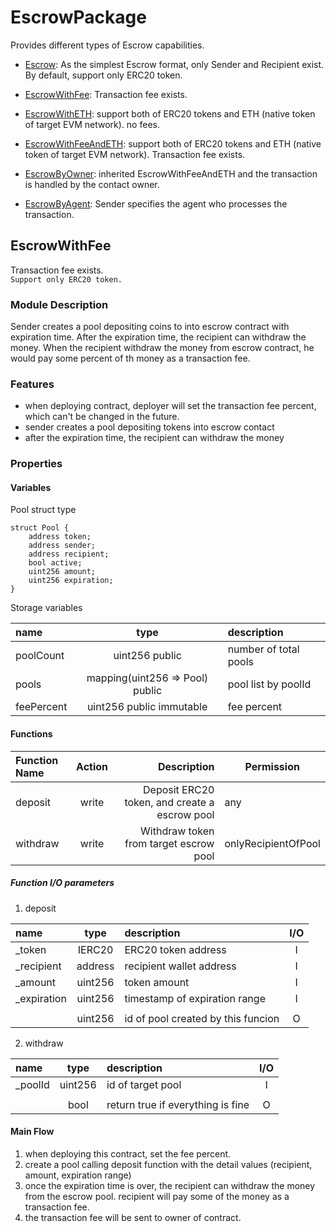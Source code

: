 # EscrowPackage
Provides different types of Escrow capabilities.


- [Escrow](https://github.com/smart-ticky/Bunzz-Escrow/blob/main/README.md): As the simplest Escrow format, only Sender and Recipient exist. By default, support only ERC20 token.
- [EscrowWithFee](#EscrowWithFee): Transaction fee exists.
- [EscrowWithETH](https://github.com/smart-ticky/Bunzz-Escrow/blob/main/EscrowWithETH.md): support both of ERC20 tokens and ETH (native token of target EVM network). no fees.
- [EscrowWithFeeAndETH](https://github.com/smart-ticky/Bunzz-Escrow/blob/main/EscrowWithFeeAndETH.md): support both of ERC20 tokens and ETH (native token of target EVM network). Transaction fee exists.

- [EscrowByOwner](https://github.com/smart-ticky/Bunzz-Escrow/blob/main/EscrowByOwner.md): inherited EscrowWithFeeAndETH and the transaction is handled by the contact owner.
- [EscrowByAgent](https://github.com/smart-ticky/Bunzz-Escrow/blob/main/EscrowByAgent.md): Sender specifies the agent who processes the transaction.

## EscrowWithFee
Transaction fee exists.
<br />
```Support only ERC20 token.```

### Module Description
Sender creates a pool depositing coins to into escrow contract with expiration time.
After the expiration time, the recipient can withdraw the money.
When the recipient withdraw the money from escrow contract, he would pay some percent of th money as a transaction fee.

### Features
- when deploying contract, deployer will set the transaction fee percent, which can't be changed in the future.
- sender creates a pool depositing tokens into escrow contact
- after the expiration time, the recipient can withdraw the money


### Properties

#### Variables
Pool struct type
```
struct Pool {
    address token;
    address sender;
    address recipient;
    bool active;
    uint256 amount;
    uint256 expiration;
}
```
Storage variables

| name         |              type               | description           |
|:-------------|:-------------------------------:|:----------------------|
| poolCount    |         uint256 public          | number of total pools |
| pools        | mapping(uint256 => Pool) public | pool list by poolId   |
| feePercent   |    uint256 public immutable     | fee percent           |


#### Functions

| Function Name | Action  |                                   Description | Permission          |
|:--------------|:-------:|----------------------------------------------:|---------------------|
| deposit       |  write  | Deposit ERC20 token, and create a escrow pool | any                 |
| withdraw      |  write  |        Withdraw token from target escrow pool | onlyRecipientOfPool |


##### Function I/O parameters
1) deposit

| name        |  type   | description                        | I/O |
|:------------|:-------:|:-----------------------------------|:---:|
| _token      | IERC20  | ERC20 token address                |  I  |
| _recipient  | address | recipient wallet address           |  I  |
| _amount     | uint256 | token amount                       |  I  |
| _expiration | uint256 | timestamp of expiration range      |  I  |
|             |         |                                    |     |
|             | uint256 | id of pool created by this funcion |  O  |

2) withdraw

| name       |  type   | description                       | I/O |
|:-----------|:-------:|:----------------------------------|:---:|
| _poolId    | uint256 | id of target pool                 |  I  |
|            |         |                                   |     |
|            |  bool   | return true if everything is fine |  O  |


#### Main Flow
1. when deploying this contract, set the fee percent.
2. create a pool calling deposit function with the detail values (recipient, amount, expiration range)
3. once the expiration time is over, the recipient can withdraw the money from the escrow pool. recipient will pay some of the money as a transaction fee.
4. the transaction fee will be sent to owner of contract.

